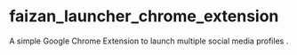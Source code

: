 # faizan_launcher_chrome_extension
A simple Google Chrome Extension to launch multiple social media profiles .
